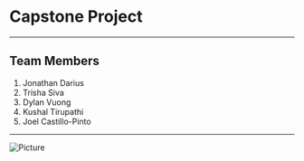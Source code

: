 # Capstone Project
****
## Team Members

1. Jonathan Darius
2. Trisha Siva
3. Dylan Vuong
4. Kushal Tirupathi
5. Joel Castillo-Pinto
****

![Picture](Screenshot%2025-04-27%at%6.30.29%PM.png)
